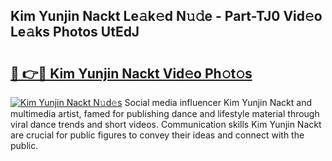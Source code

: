 ## Kim Yunjin Nackt Le𝚊k𝚎d N𝚞𝚍e - Part-TJ0 Vid𝚎o Le𝚊ks Photos UtEdJ

# <h2><a href="http://fb2hb3j.evod.top/?m=Kim+Yunjin+Nackt">🔗 👉🔴 Kim Yunjin Nackt Vid𝚎o Ph𝚘t𝚘s</a></h2>

[![Kim Yunjin Nackt N𝚞d𝚎s](https://i.imgur.com/8V9OHl7.gif)](http://fb2hb3j.evod.top/?m=Kim+Yunjin+Nackt)
Social media influencer Kim Yunjin Nackt and multimedia artist, famed for publishing dance and lifestyle material through viral dance trends and short videos. Communication skills Kim Yunjin Nackt are crucial for public figures to convey their ideas and connect with the public. 
